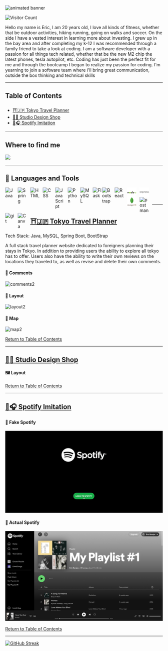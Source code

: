 <div width="100%">
  <img src="./img/Eric-Barajas.gif" alt="animated banner" />
</div>

![Visitor Count](https://profile-counter.glitch.me/{Eric-Barajas}/count.svg)

Hello my name is Eric, I am 20 years old, I love all kinds of fitness, whether that be outdoor activities, hiking running, going on walks and soccer. On the side I have a vested interest in learning more about investing. I grew up in the bay area and after completing my k-12 I was recommended through a family friend to take a look at coding. I am a software developer with a passion for all things tech related, whether that be the new M2 chip the latest phones, tesla autopilot, etc. Coding has just been the perfect fit for me and through the bootcamp I began to realize my passion for coding. I'm yearning to join a software team where i'll bring great communication, outside the box thinking and technical skills

___

## Table of Contents
* [⛩️🇯🇵 Tokyo Travel Planner](#Tokyo-Travel-Planner)
* [💅🎨 Studio Design Shop](#Studio-Design-Shop)
* [🎹🎧 Spotify Imitation](#Spotify-Imitation)

___

## Where to find me
<a href="https://www.linkedin.com/in/eric-barajas-93a580257/"><img height="30" src="https://github.com/WaylonWalker/WaylonWalker/blob/main/icon/linkedin.png?raw=true"></a>

___

## 🧰 Languages and Tools
<div>
    <img align="left" alt="Java" width="30px" style="padding-right:10px;" src="https://cdn.jsdelivr.net/gh/devicons/devicon/icons/java/java-original.svg"/>
    <img align="left" alt="Spring" width="30px" style="padding-right:10px;" src="https://cdn.jsdelivr.net/gh/devicons/devicon/icons/spring/spring-original.svg" />
    <img align="left" alt="HTML" width="30px" style="padding-right:10px;" src="https://cdn.jsdelivr.net/gh/devicons/devicon/icons/html5/html5-plain.svg" />
    <img align="left" alt="CSS" width="30px" style="padding-right:10px;" src="https://cdn.jsdelivr.net/gh/devicons/devicon/icons/css3/css3-plain.svg" />
    <img align="left" alt="JavaScript" width="30px" style="padding-right:10px;" src="https://cdn.jsdelivr.net/gh/devicons/devicon/icons/javascript/javascript-plain.svg" />
    <img align="left" alt="Python" width="30px" style="padding-right:10px;" src="https://cdn.jsdelivr.net/gh/devicons/devicon/icons/python/python-plain.svg" />
    <img align="left" alt="MySQL" width="30px" style="padding-right:10px;" src="https://cdn.jsdelivr.net/gh/devicons/devicon/icons/mysql/mysql-original-wordmark.svg" />
    <img style="background-color:white; overflow:hidden;" align="left" alt="Flask" width="30px" style="padding-right:10px;" src="https://cdn.jsdelivr.net/gh/devicons/devicon/icons/flask/flask-original-wordmark.svg" />
    <img align="left" alt="Bootstrap" width="30px" style="padding-right:10px;" src="https://cdn.jsdelivr.net/gh/devicons/devicon/icons/bootstrap/bootstrap-original.svg" />
    <img align="left" alt="React" width="30px" style="padding-right:10px;" src="https://cdn.jsdelivr.net/gh/devicons/devicon/icons/react/react-original-wordmark.svg" />
    <img src="https://raw.githubusercontent.com/devicons/devicon/master/icons/nodejs/nodejs-original-wordmark.svg" alt="nodejs" align="left" width="30" style="padding-right:10px;"/>
    <img src="https://raw.githubusercontent.com/devicons/devicon/master/icons/express/express-original-wordmark.svg" alt="express" align="left" width="30" style="padding-right:10px;"/>
    <img src="https://raw.githubusercontent.com/devicons/devicon/master/icons/mongodb/mongodb-original-wordmark.svg" alt="mongodb" align="left" width="30" style="padding-right:10px;"/>
    <img src="https://www.vectorlogo.zone/logos/getpostman/getpostman-icon.svg" align="left" alt="postman" width="30" style="padding-right:10px;"/>
    <img src="https://www.vectorlogo.zone/logos/git-scm/git-scm-icon.svg" align="left" alt="git" width="30" style="padding-right:10px;"/>
    <img align="left" alt="Canva" width="30px" style="padding-right:10px;" src="https://cdn.jsdelivr.net/gh/devicons/devicon/icons/canva/canva-original.svg" />
</div>

<div style="margin-top:40px;">
  <br/>
</div>

___

## **[⛩️🇯🇵 Tokyo Travel Planner](https://github.com/Eric-Barajas/DestinationTokyo)** 
Tech Stack: Java, MySQL, Spring Boot, BootStrap

A full stack travel planner website dedicated to foreigners planning their stays in Tokyo. In addition to providing users the ability to explore all tokyo has to offer. Users also have the ability to write their own reviews on the locations they traveled to, as well as revise and delete their own comments.

<h4> 🍙 Comments </h4>

![comments2](https://user-images.githubusercontent.com/114328995/219989815-ef71356d-f607-4cb1-8b9f-8db89faa9dbc.gif)

<h4> 🍱 Layout </h4>

![layout2](https://user-images.githubusercontent.com/114328995/219990301-bdc444b6-27ab-46d8-9ce8-5693088889f9.gif)

<h4> 🍜 Map </h4>

![map2](https://user-images.githubusercontent.com/114328995/219990892-6674c524-556d-4b5d-8971-7dae57b74974.gif)

[Return to Table of Contents](#Table-of-Contents)

___

##  **[💅🎨 Studio Design Shop](https://github.com/Eric-Barajas/Python_2/tree/master/first_project/nails_and_paintings)**

<h4> 🖼️ Layout </h4>

[Return to Table of Contents](#Table-of-Contents)

___

## **[🎹🎧 Spotify Imitation](https://github.com/Eric-Barajas/spotify-clone-app)**

<h4> 🎷 Fake Spotify </h4>

<div width="300px">
  <img src="./img/Spotify-Clone.gif" alt="spotify clone" />
</div>


<h4> 🎸 Actual Spotify </h4>

<div>
  <img width="600px" src="./img/real-spotify.png" alt="real spotify" />
</div>

[Return to Table of Contents](#Table-of-Contents)

___

[![GitHub Streak](https://streak-stats.demolab.com?user=Eric-Barajas&theme=submarine-flowers&hide_border=true&border_radius=25&mode=weekly)](https://git.io/streak-stats)